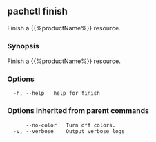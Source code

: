 ## pachctl finish

Finish a {{%productName%}} resource.

### Synopsis

Finish a {{%productName%}} resource.

### Options

```
  -h, --help   help for finish
```

### Options inherited from parent commands

```
      --no-color   Turn off colors.
  -v, --verbose    Output verbose logs
```

